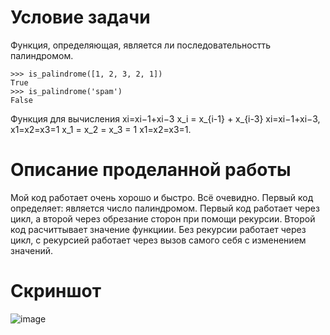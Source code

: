# Условие задачи
Функция, определяющая, является ли последовательностть палиндромом.

```
>>> is_palindrome([1, 2, 3, 2, 1])
True
>>> is_palindrome('spam')
False
```
Функция для вычисления xi=xi−1+xi−3 x_i = x_{i-1} + x_{i-3} xi​=xi−1​+xi−3​, x1=x2=x3=1 x_1 = x_2 = x_3 = 1 x1​=x2​=x3​=1.
# Описание проделанной работы
Мой код работает очень хорошо и быстро. Всё очевидно. Первый код определяет: является число палиндромом. 
Первый код работает через цикл, а второй через обрезание сторон при помощи рекурсии.
Второй код расчиттывает значение функциии. Без рекурсии работает через цикл, с рекурсией работает через вызов самого себя с изменением значений.
# Скриншот
![image](https://github.com/user-attachments/assets/edfff97c-be8e-4452-b4b6-48d4b0b3db27)
